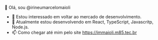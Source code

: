 👋 Olá, sou @irineumarcelomaioli
- 👀 Estou interessado em voltar ao mercado de desenvolvimento.
- 🌱 Atualmente estou desenvolvendo em React, TypeScript, Javascritp, Node.js.
- 📫 Como chegar até mim pelo site https://immaioli.m85.tec.br
